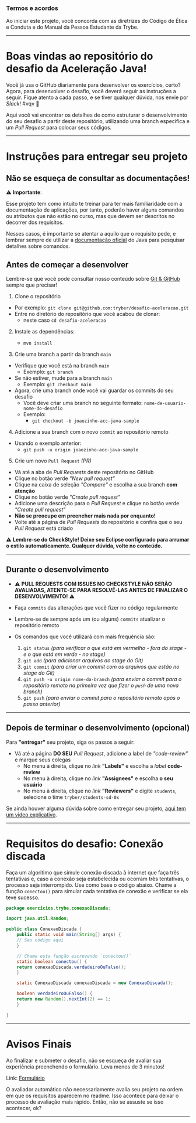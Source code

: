 ### Termos e acordos

Ao iniciar este projeto, você concorda com as diretrizes do Código de Ética e Conduta e do Manual da Pessoa Estudante da Trybe.

---

# Boas vindas ao repositório do desafio da Aceleração Java!

Você já usa o GitHub diariamente para desenvolver os exercícios, certo? Agora, para desenvolver o desafio, você deverá seguir as instruções a seguir. Fique atento a cada passo, e se tiver qualquer dúvida, nos envie por _Slack_! #vqv 🚀

Aqui você vai encontrar os detalhes de como estruturar o desenvolvimento do seu desafio a partir deste repositório, utilizando uma branch específica e um _Pull Request_ para colocar seus códigos.

---
# Instruções para entregar seu projeto

## Não se esqueça de consultar as documentações!

⚠️ **Importante**:

Esse projeto tem como intuito te treinar para ter mais familiaridade com a documentação de aplicações, por tanto, poderão haver alguns comandos ou atributos que não estão no curso, mas que devem ser descritos no decorrer dos requisitos.

Nesses casos, é importante se atentar a aquilo que o requisito pede, e lembrar sempre de utilizar a [documentação oficial](https://docs.oracle.com/en/java/javase/11/) do Java para pesquisar detalhes sobre comandos.


## Antes de começar a desenvolver

Lembre-se que você pode consultar nosso conteúdo sobre [Git & GitHub](https://course.betrybe.com/intro/git/) sempre que precisar!

1. Clone o repositório
  * Por exemplo: `git clone git@github.com:tryber/desafio-aceleracao.git`
  * Entre no diretório do repositório que você acabou de clonar:
    * neste caso `cd desafio-aceleracao`

2. Instale as dependências:
    * `mvn install`

3. Crie uma branch a partir da branch `main`

  * Verifique que você está na branch `main`
    * Exemplo: `git branch`
  * Se não estiver, mude para a branch `main`
    * Exemplo: `git checkout main`
  * Agora, crie uma branch onde você vai guardar os commits do seu desafio
    * Você deve criar uma branch no seguinte formato: `nome-de-usuario-nome-do-desafio`
    * Exemplo:
      * `git checkout -b joaozinho-acc-java-sample`

4. Adicione a sua branch com o novo `commit` ao repositório remoto

  - Usando o exemplo anterior:
    - `git push -u origin joaozinho-acc-java-sample`

5. Crie um novo `Pull Request` _(PR)_
  * Vá até a aba de _Pull Requests_ deste repositório no GitHub
  * Clique no botão verde _"New pull request"_
  * Clique na caixa de seleção _"Compare"_ e escolha a sua branch **com atenção**
  * Clique no botão verde _"Create pull request"_
  * Adicione uma descrição para o _Pull Request_ e clique no botão verde _"Create pull request"_
  * **Não se preocupe em preencher mais nada por enquanto!**
  * Volte até a página de _Pull Requests_ do repositório e confira que o seu _Pull Request_ está criado
 
 ⚠️ **Lembre-se do CheckStyle! Deixe seu Eclipse configurado para arrumar o estilo automaticamente. Qualquer dúvida, volte no conteúdo.**

---

## Durante o desenvolvimento

* ⚠ **PULL REQUESTS COM ISSUES NO CHECKSTYLE NÃO SERÃO AVALIADAS, ATENTE-SE PARA RESOLVÊ-LAS ANTES DE FINALIZAR O DESENVOLVIMENTO!** ⚠

* Faça `commits` das alterações que você fizer no código regularmente

* Lembre-se de sempre após um (ou alguns) `commits` atualizar o repositório remoto

* Os comandos que você utilizará com mais frequência são:
  1. `git status` _(para verificar o que está em vermelho - fora do stage - e o que está em verde - no stage)_
  2. `git add` _(para adicionar arquivos ao stage do Git)_
  3. `git commit` _(para criar um commit com os arquivos que estão no stage do Git)_
  4. `git push -u origin nome-da-branch` _(para enviar o commit para o repositório remoto na primeira vez que fizer o `push` de uma nova branch)_
  5. `git push` _(para enviar o commit para o repositório remoto após o passo anterior)_

---

## Depois de terminar o desenvolvimento (opcional)

Para **"entregar"** seu projeto, siga os passos a seguir:

* Vá até a página **DO SEU** _Pull Request_, adicione a label de _"code-review"_ e marque seus colegas
  * No menu à direita, clique no _link_ **"Labels"** e escolha a _label_ **code-review**
  * No menu à direita, clique no _link_ **"Assignees"** e escolha **o seu usuário**
  * No menu à direita, clique no _link_ **"Reviewers"** e digite `students`, selecione o time `tryber/students-sd-0x`

Se ainda houver alguma dúvida sobre como entregar seu projeto, [aqui tem um video explicativo](https://vimeo.com/362189205).

---

# Requisitos do desafio: Conexão discada

Faça um algoritimo que simule conexão discada à internet que faça três tentativas e, caso a conexão seja estabelecida ou ocorram três tentativas, o processo seja interrompido. Use como base o código abaixo. Chame a função `conectou()` para simular cada tentativa de conexão e verificar se ela teve sucesso.

```java
package exercicios.trybe.conexaoDiscada;

import java.util.Random;

public class ConexaoDiscada {
    public static void main(String[] args) {
	// Seu código aqui
    }

    // Chame esta função escrevendo `conectou()`
    static boolean conectou() {
	return conexaoDiscada.verdadeiroOuFalso();
    }

    static ConexaoDiscada conexaoDiscada = new ConexaoDiscada();

    boolean verdadeiroOuFalso() {
	return new Random().nextInt(2) == 1;
    }

}
```

---

# Avisos Finais

Ao finalizar e submeter o desafio, não se esqueça de avaliar sua experiência preenchendo o formulário. Leva menos de 3 minutos!

Link: [Formulário](https://be-trybe.typeform.com/to/PsefzL2e)

O avaliador automático não necessariamente avalia seu projeto na ordem em que os requisitos aparecem no readme. Isso acontece para deixar o processo de avaliação mais rápido. Então, não se assuste se isso acontecer, ok?

---
